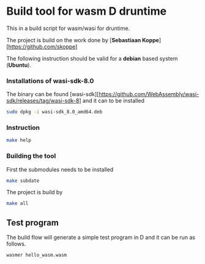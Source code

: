 # Build tool for wasm D druntime
This in a build script for wasm/wasi for druntime.

The project is build on the work done by [**Sebastiaan Koppe**][https://github.com/skoppe]

The following instruction should be valid for a **debian** based system (**Ubuntu**).

### Installations of wasi-sdk-8.0 ###

The binary can be found [wasi-sdk][https://github.com/WebAssembly/wasi-sdk/releases/tag/wasi-sdk-8] and it can to be installed

```bash
sudo dpkg -i wasi-sdk_8.0_amd64.deb
```

### Instruction ###

```bash
make help
```

### Building the tool ###

First the submodules needs to be installed

```bash
make subdate
```

The project is build by

```bash
make all
```

## Test program ##

The build flow will generate a simple test program in D and it can be run as follows.

```bash
wasmer hello_wasm.wasm
```







